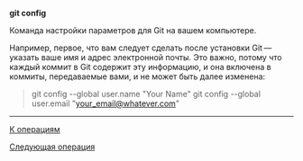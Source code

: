 **git config**

Команда настройки параметров для Git на вашем компьютере.

Например, первое, что вам следует сделать после установки Git — указать ваше имя и адрес электронной почты. Это важно, потому что каждый коммит в Git содержит эту информацию, и она включена в коммиты, передаваемые вами, и не может быть далее изменена:

> git config --global user.name "Your Name"
git config --global user.email "your_email@whatever.com"

---
[К операциям](/operations-git/Git-operations.md)

 [Следующая операция](/operations-git/Git-init.md)